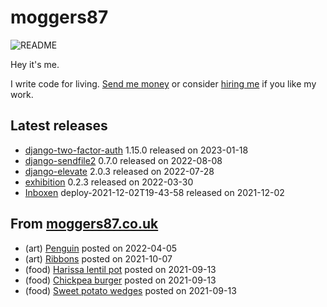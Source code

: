 
# moggers87

![README](https://github.com/moggers87/moggers87/workflows/Update%20README/badge.svg)

Hey it's me.

I write code for living. [Send me money](https://ko-fi.com/moggers87) or
consider [hiring me](https://vlgi.space) if you like my work.

## Latest releases

- <a href="https://pypi.org/project/django-two-factor-auth/">django-two-factor-auth</a> 1.15.0 released on 2023-01-18
- <a href="https://pypi.org/project/django-sendfile2/">django-sendfile2</a> 0.7.0 released on 2022-08-08
- <a href="https://pypi.org/project/django-elevate/">django-elevate</a> 2.0.3 released on 2022-07-28
- <a href="https://pypi.org/project/exhibition/">exhibition</a> 0.2.3 released on 2022-03-30
- <a href="https://github.com/Inboxen/Inboxen">Inboxen</a> deploy-2021-12-02T19-43-58 released on 2021-12-02

## From [moggers87.co.uk](https://moggers87.co.uk)

- (art) <a href="https://moggers87.co.uk/art/penguin">Penguin</a> posted on 2022-04-05
- (art) <a href="https://moggers87.co.uk/art/ribbons">Ribbons</a> posted on 2021-10-07
- (food) <a href="https://moggers87.co.uk/food/harissa-lentil-pot">Harissa lentil&nbsp;pot</a> posted on 2021-09-13
- (food) <a href="https://moggers87.co.uk/food/chickpea-burgers">Chickpea&nbsp;burger</a> posted on 2021-09-13
- (food) <a href="https://moggers87.co.uk/food/sweet-potato-wedges">Sweet potato&nbsp;wedges</a> posted on 2021-09-13

